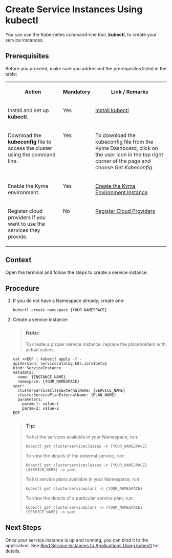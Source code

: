 <!-- loiob53be623b96547cdb5545577b1804ba9 -->

# Create Service Instances Using kubectl

You can use the Kubernetes command-line tool, **kubectl**, to create your service instances.



<a name="loiob53be623b96547cdb5545577b1804ba9__prereq_myq_bfj_fmb"/>

## Prerequisites

Before you proceed, make sure you addressed the prerequisites listed in the table:


<table>
<tr>
<th valign="top">

Action



</th>
<th valign="top">

Mandatory



</th>
<th valign="top">

Link / Remarks



</th>
</tr>
<tr>
<td valign="top">

Install and set up **kubectl**.



</td>
<td valign="top">

Yes



</td>
<td valign="top">

[Install kubectl](https://kubernetes.io/docs/tasks/tools/install-kubectl/)



</td>
</tr>
<tr>
<td valign="top">

Download the **kubeconfig** file to access the cluster using the command line.



</td>
<td valign="top">

Yes



</td>
<td valign="top">

To download the kubeconfig file from the Kyma Dashboard, click on the user icon in the top right corner of the page and choose *Get Kubeconfig*.



</td>
</tr>
<tr>
<td valign="top">

Enable the Kyma environment.



</td>
<td valign="top">

Yes



</td>
<td valign="top">

[Create the Kyma Environment Instance](../50-administration-and-ops/create-the-kyma-environment-instance-09dd313.md)



</td>
</tr>
<tr>
<td valign="top">

Register cloud providers if you want to use the services they provide.



</td>
<td valign="top">

No



</td>
<td valign="top">

[Register Cloud Providers](register-cloud-providers-740132a.md)



</td>
</tr>
</table>



## Context

Open the terminal and follow the steps to create a service instance:



## Procedure

1.  If you do not have a Namespace already, create one:

    ```
    kubectl create namespace {YOUR_NAMESPACE}
    ```

2.  Create a service instance:

    > ### Note:  
    > To create a proper service instance, replace the placeholders with actual values.

    ```
    cat <<EOF | kubectl apply -f -
    apiVersion: servicecatalog.k8s.io/v1beta1
    kind: ServiceInstance
    metadata:
      name: {INSTANCE_NAME}
      namespace: {YOUR_NAMESPACE}
    spec:
      clusterServiceClassExternalName: {SERVICE_NAME}
      clusterServicePlanExternalName: {PLAN_NAME}
      parameters:
        param-1: value-1
        param-2: value-2
    EOF
    ```

    > ### Tip:  
    > To list the services available in your Namespace, run:
    > 
    > ```
    > kubectl get clusterserviceclasses -n {YOUR_NAMESPACE}
    > ```
    > 
    > To view the details of the external service, run:
    > 
    > ```
    > kubectl get clusterserviceclasses -n {YOUR_NAMESPACE} {SERVICE_NAME} -o yaml
    > ```
    > 
    > To list service plans available in your Namespace, run:
    > 
    > ```
    > kubectl get clusterserviceplans -n {YOUR_NAMESPACE}
    > ```
    > 
    > To view the details of a particular service plan, run:
    > 
    > ```
    > kubectl get clusterserviceplans -n {YOUR_NAMESPACE} {SERVICE_NAME} -o yaml
    > ```




<a name="loiob53be623b96547cdb5545577b1804ba9__postreq_mkt_p2f_gmb"/>

## Next Steps

Once your service instance is up and running, you can bind it to the application. See [Bind Service Instances to Applications Using kubectl](bind-service-instances-to-applications-using-kubectl-cfc1c31.md) for details.

